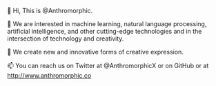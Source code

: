 👋 Hi, This is @Anthromorphic.

👀 We are interested in machine learning, natural language processing, artificial intelligence, and other cutting-edge technologies and in the intersection of technology and creativity.

💞️ We create new and innovative forms of creative expression.

📫 You can reach us on Twitter at @AnthromorphicX or on GitHub or at http://www.anthromorphic.co
